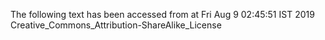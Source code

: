 The following text has been accessed from at Fri Aug 9 02:45:51 IST 2019
Creative_Commons_Attribution-ShareAlike_License
